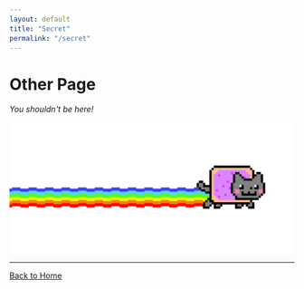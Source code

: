 ```yaml
---
layout: default
title: "Secret"
permalink: "/secret"
---
```


# Other Page

_You shouldn't be here!_


![Definitely not a GIF of Nyan Cat](assets/img/nyan-cat.gif)



---

[Back to Home](./)
